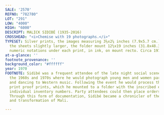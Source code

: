 ```yaml
---
SALE: '2570'
REFNO: "782780"
LOT: "291"
LOW: "4000"
HIGH: "6000"
DESCRIPT: MALICK SIDIBÉ (1935-2016)
CROSSHEAD: "<i>Chemise with 19 photographs.</i>"
TYPESET: Silver prints, the images measuring 3⅛x2¼ inches (7.9x5.7 cm.), and the reverse,
  the sheets slightly larger, the folder mount 12½x19 inches (31.8x48.3 cm.), with
  numeric notations under each print, in ink, on mount recto. Circa 1970
at-a-glance: ''
footnote_provenance: ''
background_color: "#ffffff"
year: 1970
FOOTNOTE: Sidibé was a frequent attendee of the late night social scene in Mali during
  the 1960s and 1970s where he would photograph young men and women partying, posing,
  and dancing to Western music. Following the event he would process the film and
  print proof prints, which he mounted to a folder with the inscribed event date and
  individual inventory numbers. Party attendees could then place orders for the photographs.
  Through this form of documentation, Sidibé became a chronicler of the independence
  and transformation of Mali.

---
```

